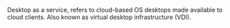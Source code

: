 Desktop as a service, refers to cloud-based OS desktops made available to cloud clients. Also known as virtual desktop infrastructure (VDI).